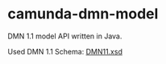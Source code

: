 camunda-dmn-model
==================

DMN 1.1 model API written in Java.

Used DMN 1.1 Schema: [DMN11.xsd](src/main/resources/com/finture/bpm/model/dmn/schema/DMN11.xsd)
